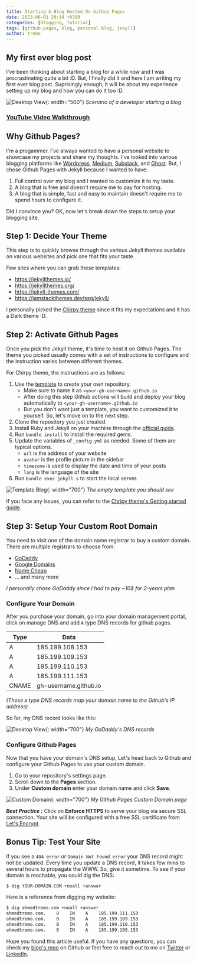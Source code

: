 ```yaml
---
title: Starting A Blog Hosted On Github Pages
date: 2023-06-01 20:14 +0300
categories: [Blogging, Tutorial]
tags: [github-pages, blog, personal blog, jekyll]
author: tremo
---
```


## My first ever blog post

I've been thinking about starting a blog for a while now and I was procrastinating quite a bit :D. But, I finally did it and here I am writing my first ever blog post. Suprisingly enough, it will be about my experience setting up my blog and how you can do it too :D.

![Desktop View](https://ahmedtremo.com/assets/img/posts/2023-06-01-starting-a-blog-on-gh-pages/Intro_meme.jpg){: width="500"}
_Scenario of a developer starting a blog_

### [YouTube Video Walkthrough](https://youtu.be/m1RYsmOMPLs)

## Why Github Pages?

I'm a progammer. I've always wanted to have a personal website to showcase my projects and share my thoughts. I've looked into various blogging platforms like [Wordpress](https://wordpress.com/), [Medium](https://medium.com/), [Substack](https://substack.com), and [Ghost](https://ghost.org/). But, I chose Github Pages with Jekyll because I wanted to have:
1. Full control over my blog and I wanted to customize it to my taste. 
2. A blog that is free and doesn't require me to pay for hosting. 
3. A blog that is simple, fast and easy to maintain doesn't require me to spend hours to configure it.

Did I convince you? OK, now let's break down the steps to setup your blogging site.

## Step 1: Decide Your Theme

This step is to quickly browse through the various Jekyll themes available on various websites and pick one that fits your taste

Few sites where you can grab these templates:

* <https://jekyllthemes.io/>
* <https://jekyllthemes.org/>
* <https://jekyll-themes.com/>
* <https://jamstackthemes.dev/ssg/jekyll/>

I personally picked the [Chirpy theme](https://github.com/cotes2020/chirpy-starter/) since it fits my expectations and it has a Dark theme :D.


## Step 2: Activate Github Pages

Once you pick the Jekyll theme, it's time to host it on Github Pages. The theme you picked usually comes with a set of instructions to configure and the instruction varies between different themes.

For Chirpy theme, the instructions are as follows:
1. Use the [template](https://github.com/cotes2020/chirpy-starter/generate) to create your own repository.
    - Make sure to name it as `<your-gh-username>.github.io`
    - After doing this step Github actions will build and deploy your blog automatically to `<your-gh-username>.github.io`
    - But you don't want just a template, you want to customized it to yourself. So, let's move on to the next step.
2. Clone the repository you just created.
3. Install Ruby and Jekyll on your machine through the [official guide](https://jekyllrb.com/docs/installation/).
4. Run `bundle install` to install the required gems.
5. Update the variables of `_config.yml` as needed. Some of them are typical options.
    - `url` is the address of your website
    - `avatar` is the profile picture in the sidebar
    - `timezone` is used to display the date and time of your posts
    - `lang` is the language of the site
6. Run `bundle exec jekyll s` to start the local server.

![Template Blog](https://ahmedtremo.com/assets/img/posts/2023-06-01-starting-a-blog-on-gh-pages/template-blog.PNG){: width="700"}
_The empty template you should see_

If you face any issues, you can refer to the [Chripy theme's Getting started guide](https://chirpy.cotes.page/posts/getting-started/).

## Step 3: Setup Your Custom Root Domain

You need to visit one of the domain name registrar to buy a custom domain. There are multiple registrars to choose from: 

* [GoDaddy](https://www.godaddy.com/)
* [Google Domains](https://domains.google)
* [Name Cheap](https://www.namecheap.com/)
* ... and many more

*I personally chose GoDaddy since I had to pay ~10$ for 2-years plan*

### Configure Your Domain

After you purchase your domain, go into your domain management portal, click on manage DNS and add `A` type DNS records for github pages.

| Type | Data |
|------|------|
| A | 185.199.108.153 |
| A | 185.199.109.153 |
| A | 185.199.110.153 |
| A | 185.199.111.153 |
| CNAME | gh-username.github.io |

*(These `A` type DNS records map your domain name to the Github's IP address)*


So far, my DNS record looks like this:

![Desktop View](https://ahmedtremo.com/assets/img/posts/2023-06-01-starting-a-blog-on-gh-pages/DNS-settings.PNG){: width="700"}
_My GoDaddy's DNS records_

### Configure Github Pages

Now that you have your domain's DNS setup, Let's head back to Github and configure your Github Pages to use your custom domain.

1. Go to your repository's settings page.
2. Scroll down to the **Pages** section.
3. Under **Custom domain** enter your domain name and click **Save**.

![Custom Domain](https://ahmedtremo.com/assets/img/posts/2023-06-01-starting-a-blog-on-gh-pages/github-pages-custom-domain.PNG){: width="700"} 
_My Github Pages Custom Domain page_

***Best Practice :*** Click on **Enforce HTTPS** to serve your blog via secure SSL connection. Your site will be configured with a free SSL certificate from [Let's Encrypt](https://letsencrypt.org/).

## Bonus Tip: Test Your Site

If you see a `404 error` or `Domain Not Found error` your DNS record might not be updated. Every time you update a DNS record, it takes few mins to several hours to propagate the WWW. So, give it sometime. To see if your domain is reachable, you could dig the DNS:

```bash
$ dig YOUR-DOMAIN.COM +noall +answer
```

Here is a reference from digging my website:

```bash
$ dig ahmedtremo.com +noall +answer
ahmedtremo.com.    0    IN    A    185.199.111.153
ahmedtremo.com.    0    IN    A    185.199.109.153
ahmedtremo.com.    0    IN    A    185.199.110.153
ahmedtremo.com.    0    IN    A    185.199.108.153
```

Hope you found this article useful. If you have any questions, you can check my [blog's repo](https://github.com/AhmedTremo/ahmedtremo.github.io) on Github or feel free to reach out to me on [Twitter](https://twitter.com/ahmedtremo) or [LinkedIn](https://www.linkedin.com/in/ahmedtremo/).


